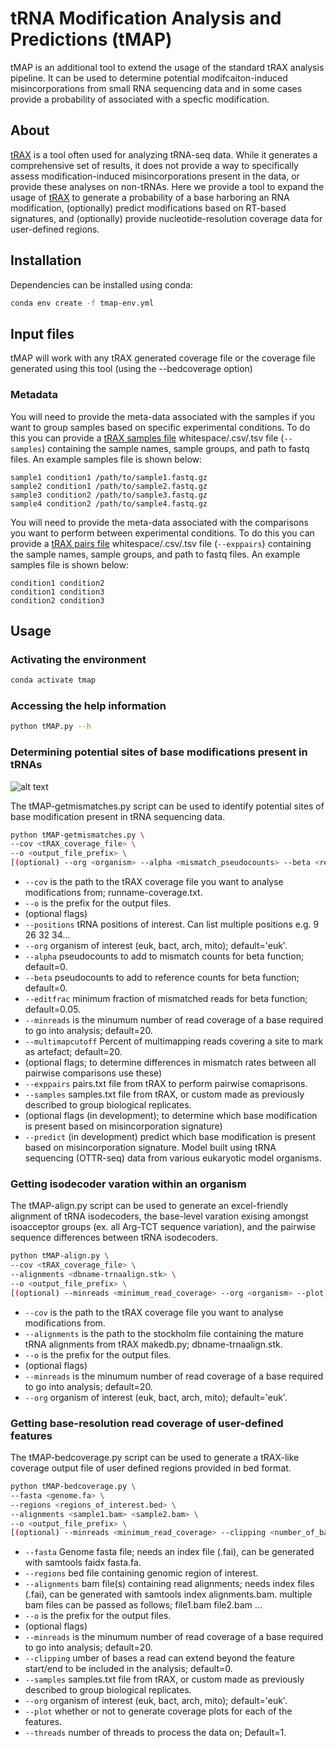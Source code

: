 # tRNA Modification Analysis and Predictions (tMAP)

tMAP is an additional tool to extend the usage of the standard tRAX analysis pipeline. It can be used to determine potential modifcaiton-induced misincorporations from small RNA sequencing data and in some cases provide a probability of associated with a specfic modification.

## About

[tRAX](https://github.com/UCSC-LoweLab/tRAX) is a tool often used for analyzing tRNA-seq data. While it generates a comprehensive set of results, it does not provide a way to specifically assess modification-induced misincorporations present in the data, or provide these analyses on non-tRNAs. Here we provide a tool to expand the usage of [tRAX](https://github.com/UCSC-LoweLab/tRAX) to generate a probability of a base harboring an RNA modification, (optionally) predict modifications based on RT-based signatures, and (optionally) provide nucleotide-resolution coverage data for user-defined regions.

## Installation

Dependencies can be installed using conda:

```bash
conda env create -f tmap-env.yml
```

## Input files

tMAP will work with any tRAX generated coverage file or the coverage file generated using this tool (using the --bedcoverage option)

### Metadata

You will need to provide the meta-data associated with the samples if you want to group samples based on specific experimental conditions. To do this you can provide a [tRAX samples file](http://trna.ucsc.edu/tRAX/#step-3-analyze-sequencing-data-for-gene-expression) whitespace/.csv/.tsv file (`--samples`) containing the sample names, sample groups, and path to fastq files. An example samples file is shown below:

```tsv
sample1 condition1 /path/to/sample1.fastq.gz
sample2 condition1 /path/to/sample2.fastq.gz
sample3 condition2 /path/to/sample3.fastq.gz
sample4 condition2 /path/to/sample4.fastq.gz
```

You will need to provide the meta-data associated with the comparisons you want to perform between experimental conditions. To do this you can provide a [tRAX pairs file](http://trna.ucsc.edu/tRAX/#step-3-analyze-sequencing-data-for-gene-expression) whitespace/.csv/.tsv file (`--exppairs`) containing the sample names, sample groups, and path to fastq files. An example samples file is shown below:

```tsv
condition1 condition2
condition1 condition3
condition2 condition3
```

## Usage

### Activating the environment

```bash
conda activate tmap
```

### Accessing the help information

```bash
python tMAP.py --h
```

### Determining potential sites of base modifications present in tRNAs

![alt text](https://github.com/Aimannin/TRMT1/blob/images/mismatch_coverage_example.jpg?raw=true)

The tMAP-getmismatches.py script can be used to identify potential sites of base modification present in tRNA sequencing data.

```bash
python tMAP-getmismatches.py \
--cov <tRAX_coverage_file> \
--o <output_file_prefix> \
[(optional) --org <organism> --alpha <mismatch_pseudocounts> --beta <reference_pseudocounts> --editfrac <minumum_edit_fraction> --minreads <minimum_read_coverage> --positions <list_of_sprinzl_positions> --multimapcutoff <percent_multimap_coverage> --exppairs <pairs.txt> --samples <samples.txt> --predict]
```
* `--cov` is the path to the tRAX coverage file you want to analyse modifications from; runname-coverage.txt.
* `--o`  is the prefix for the output files.
* (optional flags)
* `--positions` tRNA positions of interest. Can list multiple positions e.g. 9 26 32 34...
* `--org` organism of interest (euk, bact, arch, mito); default='euk'.
* `--alpha` pseudocounts to add to mismatch counts for beta function; default=0.
* `--beta` pseudocounts to add to reference counts for beta function; default=0.
* `--editfrac` minimum fraction of mismatched reads for beta function; default=0.05.
* `--minreads` is the minumum number of read coverage of a base required to go into analysis; default=20.
* `--multimapcutoff` Percent of multimapping reads covering a site to mark as artefact; default=20.
* (optional flags; to determine differences in mismatch rates between all pairwise comparisons use these)
* `--exppairs` pairs.txt file from tRAX to perform pairwise comaprisons.
* `--samples` samples.txt file from tRAX, or custom made as previously described to group biological replicates.
* (optional flags (in development); to determine which base modification is present based on misincorporation signature)
* `--predict` (in development) predict which base modification is present based on misincorporation signature. Model built using tRNA sequencing (OTTR-seq) data from various eukaryotic model organisms.


### Getting isodecoder varation within an organism

The tMAP-align.py script can be used to generate an excel-friendly alignment of tRNA isodecoders, the base-level varation exising amongst isoacceptor groups (ex. all Arg-TCT sequence variation), and the pairwise sequence differences between tRNA isodecoders.

```bash
python tMAP-align.py \
--cov <tRAX_coverage_file> \
--alignments <dbname-trnaalign.stk> \
--o <output_file_prefix> \
[(optional) --minreads <minimum_read_coverage> --org <organism> --plot]
```

* `--cov` is the path to the tRAX coverage file you want to analyse modifications from.
* `--alignments` is the path to the stockholm file containing the mature tRNA alignments from tRAX makedb.py; dbname-trnaalign.stk.
* `--o`  is the prefix for the output files.
* (optional flags)
* `--minreads` is the minumum number of read coverage of a base required to go into analysis; default=20.
* `--org` organism of interest (euk, bact, arch, mito); default='euk'.
<!-- * `--plot` whether or not to generate a bar plot showing the Sprinzl positions containing instances of isodecoder variation. -->

### Getting base-resolution read coverage of user-defined features

The tMAP-bedcoverage.py script can be used to generate a tRAX-like coverage output file of user defined regions provided in bed format.

```bash
python tMAP-bedcoverage.py \
--fasta <genome.fa> \
--regions <regions_of_interest.bed> \
--alignments <sample1.bam> <sample2.bam> \
--o <output_file_prefix> \
[(optional) --minreads <minimum_read_coverage> --clipping <number_of_bases> --samples <samples.txt> --org <organism> --plot --threads <number_of_threads>]
```

* `--fasta` Genome fasta file; needs an index file (.fai), can be generated with samtools faidx fasta.fa.
* `--regions` bed file containing genomic region of interest.
* `--alignments` bam file(s) containing read alignments; needs index files (.fai), can be generated with samtools index alignments.bam. multiple bam files can be passed as follows; file1.bam file2.bam ...
* `--o`  is the prefix for the output files.
* (optional flags)
* `--minreads` is the minumum number of read coverage of a base required to go into analysis; default=20.
* `--clipping` umber of bases a read can extend beyond the feature start/end to be included in the analysis; default=0.
* `--samples` samples.txt file from tRAX, or custom made as previously described to group biological replicates.
* `--org` organism of interest (euk, bact, arch, mito); default='euk'.
* `--plot` whether or not to generate coverage plots for each of the features.
* `--threads` number of threads to process the data on; Default=1.
